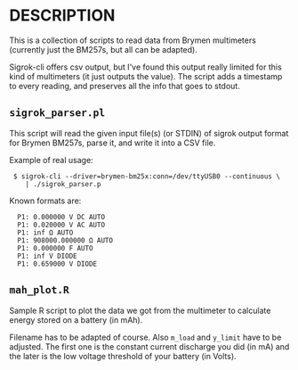 # DESCRIPTION

This is a collection of scripts to read data from Brymen multimeters (currently just the BM257s, but all can be adapted).

Sigrok-cli offers csv output, but I've found this output really limited for this kind of multimeters (it just outputs the value). The script adds a timestamp to every reading, and preserves all the info that goes to stdout.

## `sigrok_parser.pl`
This script will read the given input file(s) (or STDIN) of sigrok output format 
for Brymen BM257s, parse it, and write it into a CSV file.

Example of real usage:

```
 $ sigrok-cli --driver=brymen-bm25x:conn=/dev/ttyUSB0 --continuous \ 
    | ./sigrok_parser.p
```

Known formats are:

```
  P1: 0.000000 V DC AUTO
  P1: 0.020000 V AC AUTO
  P1: inf Ω AUTO
  P1: 908000.000000 Ω AUTO
  P1: 0.000000 F AUTO
  P1: inf V DIODE
  P1: 0.659000 V DIODE
```

## `mah_plot.R`
Sample R script to plot the data we got from the multimeter to calculate energy stored on a battery (in mAh).

Filename has to be adapted of course. Also `m_load` and `y_limit` have to be adjusted.
The first one is the constant current discharge you did (in mA) and the later is the low voltage threshold of your battery (in Volts).
